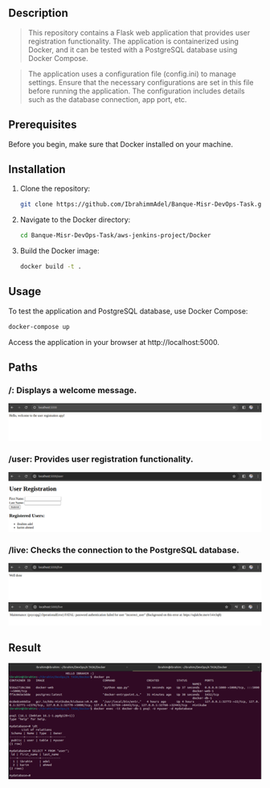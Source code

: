 ## Description

> This repository contains a Flask web application that provides user registration functionality. The application is containerized using Docker, and it can be tested with a PostgreSQL database using Docker Compose.

 > The application uses a configuration file (config.ini) to manage settings. Ensure that the necessary configurations are set in this file before running the application. The configuration includes details such as the database connection, app port, etc.


## Prerequisites

Before you begin, make sure that Docker installed on your machine.

## Installation

1. Clone the repository:

    ```bash
    git clone https://github.com/IbrahimmAdel/Banque-Misr-DevOps-Task.git
    ```

2. Navigate to the Docker directory:

    ```bash
    cd Banque-Misr-DevOps-Task/aws-jenkins-project/Docker
    ```

3. Build the Docker image:

    ```bash
    docker build -t .
    ```

## Usage

To test the application and PostgreSQL database, use Docker Compose:

```bash
docker-compose up
```
Access the application in your browser at http://localhost:5000.

## Paths

### /: Displays a welcome message.
![](https://github.com/IbrahimmAdel/Banque-Misr-DevOps-Task/blob/master/aws-jenkins-project/Docker/screenshots/localhost%3A5000.png)
### /user: Provides user registration functionality.
![](https://github.com/IbrahimmAdel/Banque-Misr-DevOps-Task/blob/master/aws-jenkins-project/Docker/screenshots/localhost%3A5000-user.png)
### /live: Checks the connection to the PostgreSQL database.
![](https://github.com/IbrahimmAdel/Banque-Misr-DevOps-Task/blob/master/aws-jenkins-project/Docker/screenshots/localhost%3A5000-live-success.png)
![](https://github.com/IbrahimmAdel/Banque-Misr-DevOps-Task/blob/master/aws-jenkins-project/Docker/screenshots/localhost%3A5000-live-failed.png)

## Result
![](https://github.com/IbrahimmAdel/Banque-Misr-DevOps-Task/blob/master/aws-jenkins-project/Docker/screenshots/submitted%20data%20in%20postgreSQL%20container.png)

